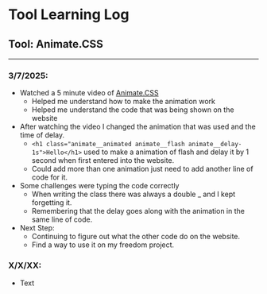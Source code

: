 # Tool Learning Log

## Tool: **Animate.CSS**

---

### 3/7/2025:
* Watched a 5 minute video of [Animate.CSS](https://www.youtube.com/watch?v=VzbBcVRquYA&t=145s)
    * Helped me understand how to make the animation work
    * Helped me understand the code that was being shown on the website
* After watching the video I changed the animation that was used and the time of delay.
    * `<h1 class="animate__animated animate__flash animate__delay-1s">Hello</h1>` used to make a animation of flash and delay it by 1 second when first entered into the website.
    * Could add more than one animation just need to add another line of code for it.
* Some challenges were typing the code correctly
    * When writing the class there was always a double _ and I kept forgetting it.
    * Remembering that the delay goes along with the animation in the same line of code.
* Next Step:
    * Continuing to figure out what the other code do on the website.
    * Find a way to use it on my freedom project.


### X/X/XX:
* Text


<!--
* Links you used today (websites, videos, etc)
* Things you tried, progress you made, etc
* Challenges, a-ha moments, etc
* Questions you still have
* What you're going to try next
-->
